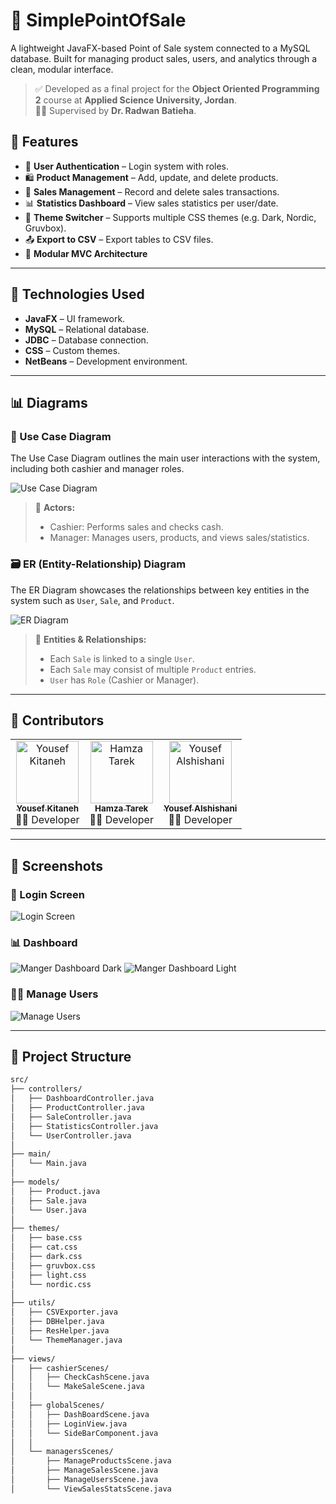 # 🧾 SimplePointOfSale

A lightweight JavaFX-based Point of Sale system connected to a MySQL database. Built for managing product sales, users, and analytics through a clean, modular interface.

> ✅ Developed as a final project for the **Object Oriented Programming 2** course at **Applied Science University, Jordan**.  
> 🧑‍🏫 Supervised by **Dr. Radwan Batieha**.

## 🔧 Features

- 👤 **User Authentication** – Login system with roles.
- 🛍️ **Product Management** – Add, update, and delete products.
- 💸 **Sales Management** – Record and delete sales transactions.
- 📊 **Statistics Dashboard** – View sales statistics per user/date.
- 🎨 **Theme Switcher** – Supports multiple CSS themes (e.g. Dark, Nordic, Gruvbox).
- 📤 **Export to CSV** – Export tables to CSV files.
- 🧩 **Modular MVC Architecture**

---

## 🧪 Technologies Used

- **JavaFX** – UI framework.
- **MySQL** – Relational database.
- **JDBC** – Database connection.
- **CSS** – Custom themes.
- **NetBeans** – Development environment.

---

## 📊 Diagrams

### 🧩 Use Case Diagram

The Use Case Diagram outlines the main user interactions with the system, including both cashier and manager roles.

![Use Case Diagram](docs/POS_Usecase_Diagram.png)

> 📌 **Actors:**  
> - Cashier: Performs sales and checks cash.  
> - Manager: Manages users, products, and views sales/statistics.


### 🗃️ ER (Entity-Relationship) Diagram

The ER Diagram showcases the relationships between key entities in the system such as `User`, `Sale`, and `Product`.

![ER Diagram](docs/ER_Diagram.png)

> 📌 **Entities & Relationships:**  
> - Each `Sale` is linked to a single `User`.  
> - Each `Sale` may consist of multiple `Product` entries.  
> - `User` has `Role` (Cashier or Manager).

---

## 👥 Contributors

<table>
  <tr>
    <td align="center">
      <a href="https://github.com/dotacow">
        <img src="https://avatars.githubusercontent.com/dotacow" width="100px;" alt="Yousef Kitaneh"/><br />
        <sub><b>Yousef Kitaneh</b></sub>
      </a><br />
      👨‍💻 Developer
    </td>
    <td align="center">
      <a href="https://github.com/hamza10755">
        <img src="https://avatars.githubusercontent.com/hamza10755" width="100px;" alt="Hamza Tarek"/><br />
        <sub><b>Hamza Tarek</b></sub>
      </a><br />
      👨‍💻 Developer
    </td>
    <td align="center">
      <a href="https://github.com/YousefKurchaloy">
        <img src="https://avatars.githubusercontent.com/YousefKurchaloy" width="100px;" alt="Yousef Alshishani"/><br />
        <sub><b>Yousef Alshishani</b></sub>
      </a><br />
      👨‍💻 Developer
    </td>
  </tr>
</table>

---

## 📸 Screenshots

### 🔐 Login Screen
![Login Screen](screenshots/login.png)

### 📊 Dashboard
![Manger Dashboard Dark](screenshots/dashbored_manager.png)
![Manger Dashboard Light](screenshots/dash_manager_light.png)

### 🧑🏻 Manage Users
![Manage Users](screenshots/manage_users.png)

---

## 📁 Project Structure

```bash
src/
├── controllers/
│   ├── DashboardController.java
│   ├── ProductController.java
│   ├── SaleController.java
│   ├── StatisticsController.java
│   └── UserController.java
│
├── main/
│   └── Main.java
│
├── models/
│   ├── Product.java
│   ├── Sale.java
│   └── User.java
│
├── themes/
│   ├── base.css
│   ├── cat.css
│   ├── dark.css
│   ├── gruvbox.css
│   ├── light.css
│   └── nordic.css
│
├── utils/
│   ├── CSVExporter.java
│   ├── DBHelper.java
│   ├── ResHelper.java
│   └── ThemeManager.java
│
├── views/
│   ├── cashierScenes/
│   │   ├── CheckCashScene.java
│   │   └── MakeSaleScene.java
│   │
│   ├── globalScenes/
│   │   ├── DashBoardScene.java
│   │   ├── LoginView.java
│   │   └── SideBarComponent.java
│   │
│   └── managersScenes/
│       ├── ManageProductsScene.java
│       ├── ManageSalesScene.java
│       ├── ManageUsersScene.java
│       └── ViewSalesStatsScene.java
